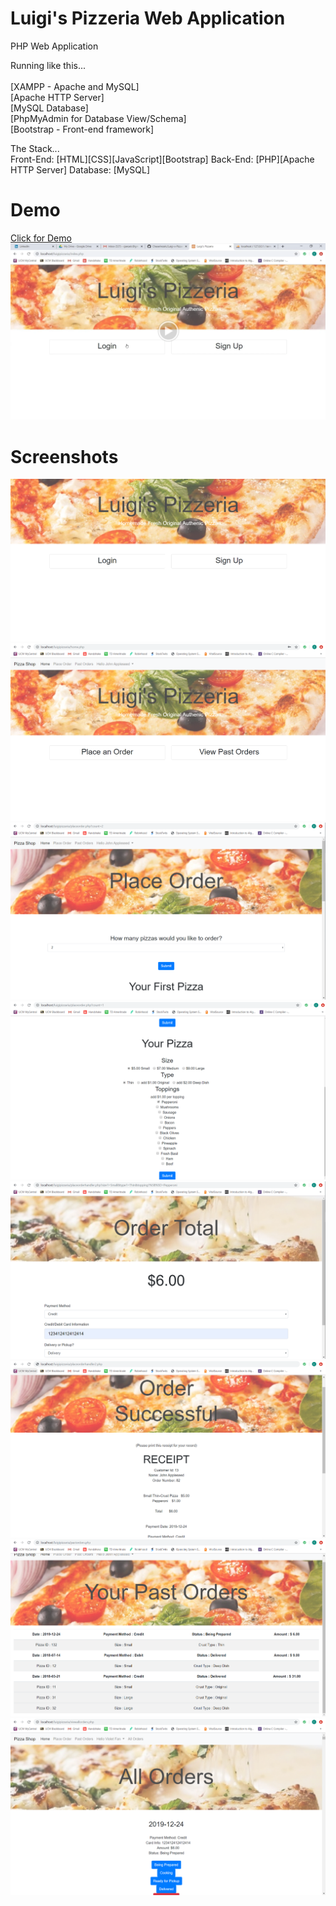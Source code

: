 # Luigi's Pizzeria Web Application

PHP Web Application


Running like this...<br/><br/>
[XAMPP - Apache and MySQL]<br/>
[Apache HTTP Server]<br/>
[MySQL Database]<br/>
[PhpMyAdmin for Database View/Schema]<br/>
[Bootstrap - Front-end framework]<br/>

The Stack...<br/>
Front-End:
[HTML][CSS][JavaScript][Bootstrap]
Back-End:
[PHP][Apache HTTP Server]
Database:
[MySQL]<br/>

# Demo

[Click for Demo<img src="/Images/video.PNG"></img>](https://drive.google.com/open?id=1Z8BnPDcxuWxKBaJNCrkyse9JiwJZhE1s)

# Screenshots


<img src="/Images/index.PNG"></img>
<img src="/Images/home.PNG"></img>
<img src="/Images/placeorder1.PNG"></img>
<img src="/Images/placeorder2.PNG"></img>
<img src="/Images/ordertotal.PNG"></img>
<img src="/Images/ordersuccess.PNG"></img>
<img src="/Images/pastorders.PNG"></img>
<img src="/Images/allorders.PNG"></img>

